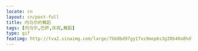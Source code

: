 ```yaml
---
locate: cn
layout: cn/post-full
title: 内马尔的舞蹈
tags: [内马尔,巴萨,庆祝,舞蹈]
type: gif
featimg: http://tva2.sinaimg.com/large/7bb8bd97gy1fxs9mep6s3g20b40a8hdt.gif
---
```

